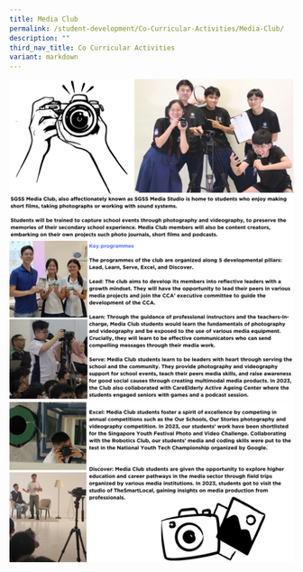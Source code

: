 ```yaml
---
title: Media Club
permalink: /student-development/Co-Curricular-Activities/Media-Club/
description: ""
third_nav_title: Co Curricular Activities
variant: markdown
---
```

![](/images/ccamedia2024__1_.png)
![](/images/ccamedia2024__2_.png)
![](/images/ccamedia2024__3_.png)